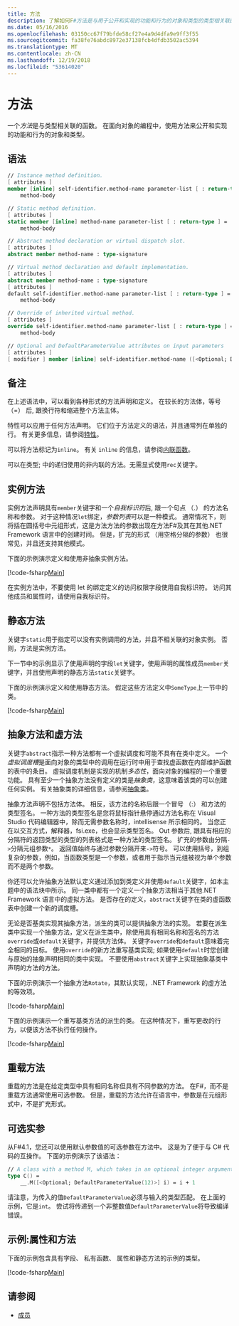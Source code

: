 ```yaml
---
title: 方法
description: 了解如何F#方法是与用于公开和实现的功能和行为的对象和类型的类型相关联的函数。
ms.date: 05/16/2016
ms.openlocfilehash: 03150cc67f79bfde58cf27e4a9d4dfa9e9ff3f55
ms.sourcegitcommit: fa38fe76abdc8972e37138fcb4dfdb3502ac5394
ms.translationtype: MT
ms.contentlocale: zh-CN
ms.lasthandoff: 12/19/2018
ms.locfileid: "53614020"
---
```

# <a name="methods"></a>方法

一个*方法*是与类型相关联的函数。 在面向对象的编程中，使用方法来公开和实现的功能和行为的对象和类型。

## <a name="syntax"></a>语法

```fsharp
// Instance method definition.
[ attributes ]
member [inline] self-identifier.method-name parameter-list [ : return-type ] =
    method-body

// Static method definition.
[ attributes ]
static member [inline] method-name parameter-list [ : return-type ] =
    method-body

// Abstract method declaration or virtual dispatch slot.
[ attributes ]
abstract member method-name : type-signature

// Virtual method declaration and default implementation.
[ attributes ]
abstract member method-name : type-signature
[ attributes ]
default self-identifier.method-name parameter-list [ : return-type ] =
    method-body

// Override of inherited virtual method.
[ attributes ]
override self-identifier.method-name parameter-list [ : return-type ] =
    method-body

// Optional and DefaultParameterValue attributes on input parameters
[ attributes ]
[ modifier ] member [inline] self-identifier.method-name ([<Optional; DefaultParameterValue( default-value )>] input) [ : return-type ]
```

## <a name="remarks"></a>备注

在上述语法中，可以看到各种形式的方法声明和定义。 在较长的方法体，等号 （=） 后, 跟换行符和缩进整个方法主体。

特性可以应用于任何方法声明。 它们位于方法定义的语法，并且通常列在单独的行。 有关更多信息，请参阅[特性](../attributes.md)。

可以将方法标记为`inline`。 有关 `inline` 的信息，请参阅[内联函数](../functions/inline-functions.md)。

可以在类型; 中的递归使用的非内联的方法。无需显式使用`rec`关键字。

## <a name="instance-methods"></a>实例方法

实例方法声明具有`member`关键字和一个*自我标识符*后, 跟一个句点 （.） 的方法名称和参数。 对于这种情况`let`绑定，*参数列表*可以是一种模式。 通常情况下，则将括在圆括号中元组形式，这是方法方法的参数出现在方法F#及其在其他.NET Framework 语言中的创建时间。 但是，扩充的形式 （用空格分隔的参数） 也很常见，并且还支持其他模式。

下面的示例演示定义和使用非抽象实例方法。

[!code-fsharp[Main](../../../../samples/snippets/fsharp/lang-ref-1/snippet3401.fs)]

在实例方法中，不要使用 let 的绑定定义的访问权限字段使用自我标识符。 访问其他成员和属性时，请使用自我标识符。

## <a name="static-methods"></a>静态方法

关键字`static`用于指定可以没有实例调用的方法，并且不相关联的对象实例。 否则，方法是实例方法。

下一节中的示例显示了使用声明的字段`let`关键字，使用声明的属性成员`member`关键字，并且使用声明的静态方法`static`关键字。

下面的示例演示定义和使用静态方法。 假定这些方法定义中`SomeType`上一节中的类。

[!code-fsharp[Main](../../../../samples/snippets/fsharp/lang-ref-1/snippet3402.fs)]

## <a name="abstract-and-virtual-methods"></a>抽象方法和虚方法

关键字`abstract`指示一种方法都有一个虚拟调度和可能不具有在类中定义。 一个*虚拟调度槽*是面向对象的类型中的调用在运行时中用于查找虚函数在内部维护函数的表中的条目。 虚拟调度机制是实现的机制*多态性*，面向对象的编程的一个重要功能。 具有至少一个抽象方法没有定义的类是*抽象类*，这意味着该类的可以创建任何实例。 有关抽象类的详细信息，请参阅[抽象类](../abstract-classes.md)。

抽象方法声明不包括方法体。 相反，该方法的名称后跟一个冒号 （:） 和方法的类型签名。 一种方法的类型签名是您将鼠标指针悬停通过方法名称在 Visual Studio 代码编辑器中，除而无需参数名称时，intellisense 所示相同的。 当您正在以交互方式，解释器，fsi.exe，也会显示类型签名。 Out 参数后, 跟具有相应的分隔符的返回类型的类型的列表格式是一种方法的类型签名。 扩充的参数由分隔`->`分隔元组参数`*`。 返回值始终与通过参数分隔开来`->`符号。 可以使用括号，到组复杂的参数，例如，当函数类型是一个参数，或者用于指示当元组被视为单个参数而不是两个参数。

你还可以允许抽象方法默认定义通过添加到类定义并使用`default`关键字，如本主题中的语法块中所示。 同一类中都有一个定义一个抽象方法相当于其他.NET Framework 语言中的虚拟方法。 是否存在的定义，`abstract`关键字在类的虚函数表中创建一个新的调度槽。

无论是否基类实现其抽象方法，派生的类可以提供抽象方法的实现。 若要在派生类中实现一个抽象方法，定义在派生类中，除使用具有相同名称和签名的方法`override`或`default`关键字，并提供方法体。 关键字`override`和`default`意味着完全相同的目标。 使用`override`的新方法重写基类实现; 如果使用`default`时您创建与原始的抽象声明相同的类中实现。 不要使用`abstract`关键字上实现抽象基类中声明的方法的方法。

下面的示例演示一个抽象方法`Rotate`，其默认实现，.NET Framework 的虚方法的等效项。

[!code-fsharp[Main](../../../../samples/snippets/fsharp/lang-ref-1/snippet3403.fs)]

下面的示例演示一个重写基类方法的派生的类。 在这种情况下，重写更改的行为，以便该方法不执行任何操作。

[!code-fsharp[Main](../../../../samples/snippets/fsharp/lang-ref-1/snippet3404.fs)]

## <a name="overloaded-methods"></a>重载方法

重载的方法是在给定类型中具有相同名称但具有不同参数的方法。 在F#，而不是重载方法通常使用可选参数。 但是，重载的方法允许在语言中，参数是在元组形式中，不是扩充形式。

## <a name="optional-arguments"></a>可选实参

从F#4.1，您还可以使用默认参数值的可选参数在方法中。  这是为了便于与 C# 代码的互操作。  下面的示例演示了该语法：

```fsharp
// A class with a method M, which takes in an optional integer argument.
type C() =
    __.M([<Optional; DefaultParameterValue(12)>] i) = i + 1
```

请注意，为传入的值`DefaultParameterValue`必须与输入的类型匹配。  在上面的示例，它是`int`。  尝试将传递到一个非整数值`DefaultParameterValue`将导致编译错误。

## <a name="example-properties-and-methods"></a>示例:属性和方法

下面的示例包含具有字段、 私有函数、 属性和静态方法的示例的类型。

[!code-fsharp[Main](../../../../samples/snippets/fsharp/lang-ref-1/snippet3406.fs)]

## <a name="see-also"></a>请参阅

- [成员](index.md)